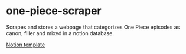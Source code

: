 # one-piece-scraper

Scrapes and stores a webpage that categorizes One Piece episodes as canon, filler and mixed in a notion database.

[Notion template](https://jatinchhabra.gumroad.com/l/uetms) 
